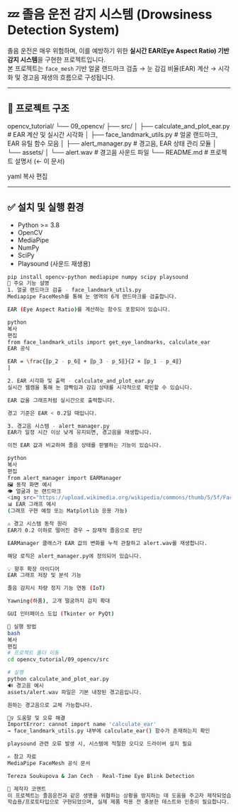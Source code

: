 # 💤 졸음 운전 감지 시스템 (Drowsiness Detection System)

졸음 운전은 매우 위험하며, 이를 예방하기 위한 **실시간 EAR(Eye Aspect Ratio) 기반 감지 시스템**을 구현한 프로젝트입니다.  
본 프로젝트는 `face_mesh` 기반 얼굴 랜드마크 검출 → 눈 감김 비율(EAR) 계산 → 시각화 및 경고음 재생의 흐름으로 구성됩니다.

---

## 📁 프로젝트 구조

opencv_tutorial/
└── 09_opencv/
├── src/
│ ├── calculate_and_plot_ear.py # EAR 계산 및 실시간 시각화
│ ├── face_landmark_utils.py # 얼굴 랜드마크, EAR 유틸 함수 모음
│ ├── alert_manager.py # 경고음, EAR 상태 관리 모듈
│ └── assets/
│ └── alert.wav # 경고음 사운드 파일
└── README.md # 프로젝트 설명서 (← 이 문서)

yaml
복사
편집

---

## ✅ 설치 및 실행 환경

- Python >= 3.8
- OpenCV
- MediaPipe
- NumPy
- SciPy
- Playsound (사운드 재생용)

```bash
pip install opencv-python mediapipe numpy scipy playsound
🧠 주요 기능 설명
1. 얼굴 랜드마크 검출 - face_landmark_utils.py
Mediapipe FaceMesh를 통해 눈 영역의 6개 랜드마크를 검출합니다.

EAR (Eye Aspect Ratio)를 계산하는 함수도 포함되어 있습니다.

python
복사
편집
from face_landmark_utils import get_eye_landmarks, calculate_ear
EAR 공식

EAR = \frac{‖p_2 - p_6‖ + ‖p_3 - p_5‖}{2 × ‖p_1 - p_4‖}
]

2. EAR 시각화 및 출력 - calculate_and_plot_ear.py
실시간 웹캠을 통해 눈 깜빡임과 감김 상태를 시각적으로 확인할 수 있습니다.

EAR 값을 그래프처럼 실시간으로 출력합니다.

경고 기준은 EAR < 0.2일 때입니다.

3. 경고음 시스템 - alert_manager.py
EAR가 일정 시간 이상 낮게 유지되면, 경고음을 재생합니다.

이전 EAR 값과 비교하여 졸음 상태를 판별하는 기능이 있습니다.

python
복사
편집
from alert_manager import EARManager
🖼️ 동작 화면 예시
👁️ 얼굴과 눈 랜드마크
<img src="https://upload.wikimedia.org/wikipedia/commons/thumb/5/5f/Face_Mesh.png/600px-Face_Mesh.png" width="400" />
📊 EAR 그래프 예시
(그래프 구현 예정 또는 Matplotlib 응용 가능)

⚠️ 경고 시스템 동작 원리
EAR가 0.2 이하로 떨어진 경우 → 잠재적 졸음으로 판단

EARManager 클래스가 EAR 값의 변화를 누적 관찰하고 alert.wav를 재생합니다.

해당 로직은 alert_manager.py에 정의되어 있습니다.

💡 향후 확장 아이디어
EAR 그래프 저장 및 분석 기능

졸음 감지시 차량 정지 기능 연동 (IoT)

Yawning(하품), 고개 떨굼까지 감지 확대

GUI 인터페이스 도입 (Tkinter or PyQt)

🎯 실행 방법
bash
복사
편집
# 프로젝트 폴더 이동
cd opencv_tutorial/09_opencv/src

# 실행
python calculate_and_plot_ear.py
🔊 경고음 예시
assets/alert.wav 파일은 기본 내장된 경고음입니다.

원하는 경고음으로 교체 가능합니다.

🙋‍♀️ 도움말 및 오류 해결
ImportError: cannot import name 'calculate_ear'
→ face_landmark_utils.py 내부에 calculate_ear() 함수가 존재하는지 확인

playsound 관련 오류 발생 시, 시스템에 적절한 오디오 드라이버 설치 필요

✍️ 참고 자료
MediaPipe FaceMesh 공식 문서

Tereza Soukupova & Jan Cech - Real-Time Eye Blink Detection

📌 제작자 코멘트
이 프로젝트는 졸음운전과 같은 생명을 위협하는 상황을 방지하는 데 도움을 주고자 제작되었습니다.
학습용/프로토타입으로 구현되었으며, 실제 제품 적용 전 충분한 테스트와 인증이 필요합니다.

